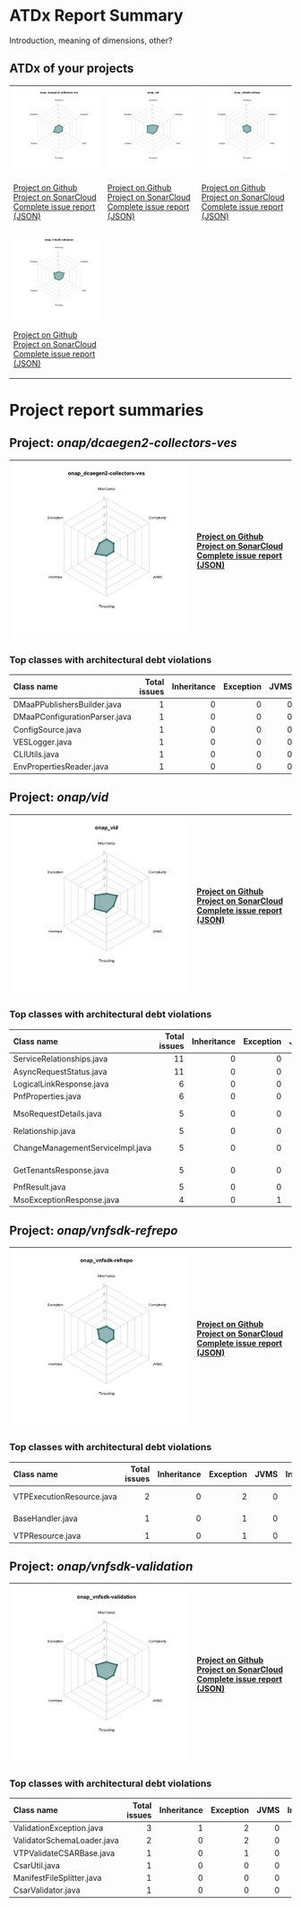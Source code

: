
# ATDx Report Summary

Introduction, meaning of dimensions, other?

## ATDx of your projects
||||
|-|-|-|
|<img src="https://github.com/robertoverdecchia/ATDx_report_sandbox/blob/master/plots/onap_dcaegen2-collectors-ves.jpg"/> <p style="text-align:left">[Project on Github](https://github.com/onap/dcaegen2-collectors-ves) <br> [Project on SonarCloud ](https://sonarcloud.io/dashboard?id=onap_dcaegen2-collectors-ves) <br> [Complete issue report (JSON)](https://github.com/robertoverdecchia/ATDx_report_sandbox/blob/master/jsons/onap_dcaegen2-collectors-ves.json)</p>|<img src="https://github.com/robertoverdecchia/ATDx_report_sandbox/blob/master/plots/onap_vid.jpg"/> <p style="text-align:left">[Project on Github](https://github.com/onap/vid) <br> [Project on SonarCloud ](https://sonarcloud.io/dashboard?id=onap_vid) <br> [Complete issue report (JSON)](https://github.com/robertoverdecchia/ATDx_report_sandbox/blob/master/jsons/onap_vid.json)</p>|<img src="https://github.com/robertoverdecchia/ATDx_report_sandbox/blob/master/plots/onap_vnfsdk-refrepo.jpg"/> <p style="text-align:left">[Project on Github](https://github.com/onap/vnfsdk-refrepo) <br> [Project on SonarCloud ](https://sonarcloud.io/dashboard?id=onap_vnfsdk-refrepo) <br> [Complete issue report (JSON)](https://github.com/robertoverdecchia/ATDx_report_sandbox/blob/master/jsons/onap_vnfsdk-refrepo.json)</p>
 | |
|<img src="https://github.com/robertoverdecchia/ATDx_report_sandbox/blob/master/plots/onap_vnfsdk-validation.jpg"/> <p style="text-align:left">[Project on Github](https://github.com/onap/vnfsdk-validation) <br> [Project on SonarCloud ](https://sonarcloud.io/dashboard?id=onap_vnfsdk-validation) <br> [Complete issue report (JSON)](https://github.com/robertoverdecchia/ATDx_report_sandbox/blob/master/jsons/onap_vnfsdk-validation.json)</p>
# Project report summaries
## Project: _onap/dcaegen2-collectors-ves_
|<img src="https://github.com/robertoverdecchia/ATDx_report_sandbox/blob/master/plots/onap_dcaegen2-collectors-ves.jpg"/>|<p style="text-align:left">[Project on Github](https://github.com/onap/dcaegen2-collectors-ves) <br> [Project on SonarCloud ](https://sonarcloud.io/dashboard?id=onap_dcaegen2-collectors-ves) <br> [Complete issue report (JSON)](https://github.com/robertoverdecchia/ATDx_report_sandbox/blob/master/jsons/onap_dcaegen2-collectors-ves.json)</p>
|-|-|
### Top classes with architectural debt violations
| Class name                    |   Total issues |   Inheritance |   Exception |   JVMS |   Interface |   Threading |   Complexity | Fully qualified name                                                        |
|:------------------------------|---------------:|--------------:|------------:|-------:|------------:|------------:|-------------:|:----------------------------------------------------------------------------|
| DMaaPPublishersBuilder.java   |              1 |             0 |           0 |      0 |           1 |           0 |            0 | src/main/java/org/onap/dcae/common/publishing/DMaaPPublishersBuilder.java   |
| DMaaPConfigurationParser.java |              1 |             0 |           0 |      0 |           1 |           0 |            0 | src/main/java/org/onap/dcae/common/publishing/DMaaPConfigurationParser.java |
| ConfigSource.java             |              1 |             0 |           0 |      0 |           1 |           0 |            0 | src/main/java/org/onap/dcae/controller/ConfigSource.java                    |
| VESLogger.java                |              1 |             0 |           0 |      0 |           1 |           0 |            0 | src/main/java/org/onap/dcae/common/VESLogger.java                           |
| CLIUtils.java                 |              1 |             0 |           0 |      0 |           1 |           0 |            0 | src/main/java/org/onap/dcae/CLIUtils.java                                   |
| EnvPropertiesReader.java      |              1 |             0 |           0 |      0 |           1 |           0 |            0 | src/main/java/org/onap/dcae/controller/EnvPropertiesReader.java             |

## Project: _onap/vid_
|<img src="https://github.com/robertoverdecchia/ATDx_report_sandbox/blob/master/plots/onap_vid.jpg"/>|<p style="text-align:left">[Project on Github](https://github.com/onap/vid) <br> [Project on SonarCloud ](https://sonarcloud.io/dashboard?id=onap_vid) <br> [Complete issue report (JSON)](https://github.com/robertoverdecchia/ATDx_report_sandbox/blob/master/jsons/onap_vid.json)</p>
|-|-|
### Top classes with architectural debt violations
| Class name                       |   Total issues |   Inheritance |   Exception |   JVMS |   Interface |   Threading |   Complexity | Fully qualified name                                                                      |
|:---------------------------------|---------------:|--------------:|------------:|-------:|------------:|------------:|-------------:|:------------------------------------------------------------------------------------------|
| ServiceRelationships.java        |             11 |             0 |           0 |      0 |          11 |           0 |            0 | vid-app-common/src/main/java/org/onap/vid/aai/model/ServiceRelationships.java             |
| AsyncRequestStatus.java          |             11 |             0 |           0 |      0 |          11 |           0 |            0 | vid-app-common/src/main/java/org/onap/vid/mso/rest/AsyncRequestStatus.java                |
| LogicalLinkResponse.java         |              6 |             0 |           0 |      0 |           6 |           0 |            0 | vid-app-common/src/main/java/org/onap/vid/aai/model/LogicalLinkResponse.java              |
| PnfProperties.java               |              6 |             0 |           0 |      0 |           6 |           0 |            0 | vid-app-common/src/main/java/org/onap/vid/aai/model/PnfProperties.java                    |
| MsoRequestDetails.java           |              5 |             0 |           0 |      0 |           5 |           0 |            0 | vid-app-common/src/main/java/org/onap/vid/changeManagement/MsoRequestDetails.java         |
| Relationship.java                |              5 |             0 |           0 |      0 |           5 |           0 |            0 | vid-app-common/src/main/java/org/onap/vid/aai/model/Relationship.java                     |
| ChangeManagementServiceImpl.java |              5 |             0 |           0 |      0 |           0 |           0 |            5 | vid-app-common/src/main/java/org/onap/vid/services/ChangeManagementServiceImpl.java       |
| GetTenantsResponse.java          |              5 |             0 |           0 |      0 |           5 |           0 |            0 | vid-app-common/src/main/java/org/onap/vid/aai/model/AaiGetTenatns/GetTenantsResponse.java |
| PnfResult.java                   |              5 |             0 |           0 |      0 |           5 |           0 |            0 | vid-app-common/src/main/java/org/onap/vid/aai/model/PnfResult.java                        |
| MsoExceptionResponse.java        |              4 |             0 |           1 |      0 |           3 |           0 |            0 | vid-app-common/src/main/java/org/onap/vid/model/MsoExceptionResponse.java                 |

## Project: _onap/vnfsdk-refrepo_
|<img src="https://github.com/robertoverdecchia/ATDx_report_sandbox/blob/master/plots/onap_vnfsdk-refrepo.jpg"/>|<p style="text-align:left">[Project on Github](https://github.com/onap/vnfsdk-refrepo) <br> [Project on SonarCloud ](https://sonarcloud.io/dashboard?id=onap_vnfsdk-refrepo) <br> [Complete issue report (JSON)](https://github.com/robertoverdecchia/ATDx_report_sandbox/blob/master/jsons/onap_vnfsdk-refrepo.json)</p>
|-|-|
### Top classes with architectural debt violations
| Class name                |   Total issues |   Inheritance |   Exception |   JVMS |   Interface |   Threading |   Complexity | Fully qualified name                                                                                   |
|:--------------------------|---------------:|--------------:|------------:|-------:|------------:|------------:|-------------:|:-------------------------------------------------------------------------------------------------------|
| VTPExecutionResource.java |              2 |             0 |           2 |      0 |           0 |           0 |            0 | vnfmarket-be/vnf-sdk-marketplace/src/main/java/org/onap/vtp/execution/VTPExecutionResource.java        |
| BaseHandler.java          |              1 |             0 |           1 |      0 |           0 |           0 |            0 | vnfmarket-be/vnf-sdk-marketplace/src/main/java/org/onap/vnfsdk/marketplace/db/wrapper/BaseHandler.java |
| VTPResource.java          |              1 |             0 |           1 |      0 |           0 |           0 |            0 | vnfmarket-be/vnf-sdk-marketplace/src/main/java/org/onap/vtp/VTPResource.java                           |

## Project: _onap/vnfsdk-validation_
|<img src="https://github.com/robertoverdecchia/ATDx_report_sandbox/blob/master/plots/onap_vnfsdk-validation.jpg"/>|<p style="text-align:left">[Project on Github](https://github.com/onap/vnfsdk-validation) <br> [Project on SonarCloud ](https://sonarcloud.io/dashboard?id=onap_vnfsdk-validation) <br> [Complete issue report (JSON)](https://github.com/robertoverdecchia/ATDx_report_sandbox/blob/master/jsons/onap_vnfsdk-validation.json)</p>
|-|-|
### Top classes with architectural debt violations
| Class name                 |   Total issues |   Inheritance |   Exception |   JVMS |   Interface |   Threading |   Complexity | Fully qualified name                                                             |
|:---------------------------|---------------:|--------------:|------------:|-------:|------------:|------------:|-------------:|:---------------------------------------------------------------------------------|
| ValidationException.java   |              3 |             1 |           2 |      0 |           0 |           0 |            0 | csarvalidation/src/main/java/org/onap/validation/csar/ValidationException.java   |
| ValidatorSchemaLoader.java |              2 |             0 |           2 |      0 |           0 |           0 |            0 | csarvalidation/src/main/java/org/onap/validation/csar/ValidatorSchemaLoader.java |
| VTPValidateCSARBase.java   |              1 |             0 |           1 |      0 |           0 |           0 |            0 | csarvalidation/src/main/java/org/onap/cvc/csar/cc/VTPValidateCSARBase.java       |
| CsarUtil.java              |              1 |             0 |           0 |      0 |           1 |           0 |            0 | csarvalidation/src/main/java/org/onap/validation/csar/CsarUtil.java              |
| ManifestFileSplitter.java  |              1 |             0 |           0 |      0 |           0 |           0 |            1 | csarvalidation/src/main/java/org/onap/cvc/csar/parser/ManifestFileSplitter.java  |
| CsarValidator.java         |              1 |             0 |           0 |      0 |           1 |           0 |            0 | csarvalidation/src/main/java/org/onap/validation/csar/CsarValidator.java         |

